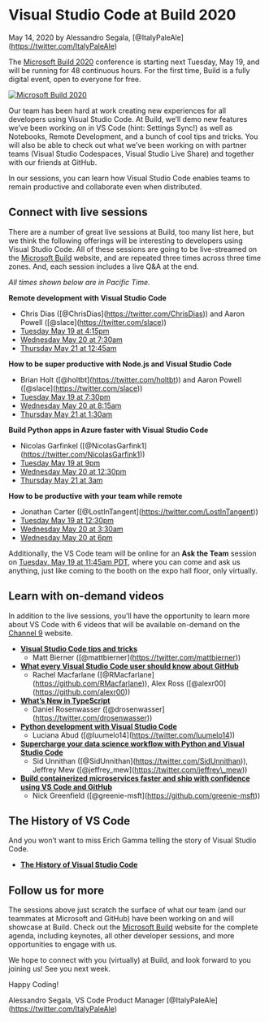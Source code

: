 # Visual Studio Code at Build 2020

May 14, 2020 by Alessandro Segala, <span class="citation" data-cites="ItalyPaleAle">\[@ItalyPaleAle\]</span>(https://twitter.com/ItalyPaleAle)

The [Microsoft Build 2020](https://mybuild.microsoft.com) conference is starting next Tuesday, May 19, and will be running for 48 continuous hours. For the first time, Build is a fully digital event, open to everyone for free.

[![Microsoft Build 2020](build-2020.png)](https://mybuild.microsoft.com)

Our team has been hard at work creating new experiences for all developers using Visual Studio Code. At Build, we’ll demo new features we’ve been working on in VS Code (hint: Settings Sync!) as well as Notebooks, Remote Development, and a bunch of cool tips and tricks. You will also be able to check out what we’ve been working on with partner teams (Visual Studio Codespaces, Visual Studio Live Share) and together with our friends at GitHub.

In our sessions, you can learn how Visual Studio Code enables teams to remain productive and collaborate even when distributed.

## Connect with live sessions

There are a number of great live sessions at Build, too many list here, but we think the following offerings will be interesting to developers using Visual Studio Code. All of these sessions are going to be live-streamed on the [Microsoft Build](https://mybuild.microsoft.com/) website, and are repeated three times across three time zones. And, each session includes a live Q&A at the end.

_All times shown below are in Pacific Time._

**Remote development with Visual Studio Code**

- Chris Dias (<span class="citation" data-cites="ChrisDias">\[@ChrisDias\]</span>(https://twitter.com/ChrisDias)) and Aaron Powell (<span class="citation" data-cites="slace">\[@slace\]</span>(https://twitter.com/slace))
- [Tuesday May 19 at 4:15pm](https://mybuild.microsoft.com/sessions/44eb0651-9449-4a50-b344-638ec520e042)
- [Wednesday May 20 at 7:30am](https://mybuild.microsoft.com/sessions/5bf61d0b-f4af-4b2e-bcb4-56829ada4e5b)
- [Thursday May 21 at 12:45am](https://mybuild.microsoft.com/sessions/98051ab8-b26e-4582-9215-5d21f2b18afd)

**How to be super productive with Node.js and Visual Studio Code**

- Brian Holt (<span class="citation" data-cites="holtbt">\[@holtbt\]</span>(https://twitter.com/holtbt)) and Aaron Powell (<span class="citation" data-cites="slace">\[@slace\]</span>(https://twitter.com/slace))
- [Tuesday May 19 at 7:30pm](https://mybuild.microsoft.com/sessions/28de040a-934e-4890-9168-58501e070653)
- [Wednesday May 20 at 8:15am](https://mybuild.microsoft.com/sessions/a908c4f8-210f-49b4-a7fe-671b4e3890f9)
- [Thursday May 21 at 1:30am](https://mybuild.microsoft.com/sessions/0f743b92-55fd-4c51-8ac5-bc30b56e07e1)

**Build Python apps in Azure faster with Visual Studio Code**

- Nicolas Garfinkel (<span class="citation" data-cites="NicolasGarfink1">\[@NicolasGarfink1\]</span>(https://twitter.com/NicolasGarfink1))
- [Tuesday May 19 at 9pm](https://mybuild.microsoft.com/sessions/4b7d35d7-7af8-442d-953a-abcc12627d24)
- [Wednesday May 20 at 12:30pm](https://mybuild.microsoft.com/sessions/314e756d-b145-4d84-90c1-1aea9235df72)
- [Thursday May 21 at 3am](https://mybuild.microsoft.com/sessions/b7a2db58-78fb-49b8-9372-66cd63f2f26f)

**How to be productive with your team while remote**

- Jonathan Carter (<span class="citation" data-cites="LostInTangent">\[@LostInTangent\]</span>(https://twitter.com/LostInTangent))
- [Tuesday May 19 at 12:30pm](https://mybuild.microsoft.com/sessions/a0d2222c-cbd4-42ad-9471-88f91dc639f7)
- [Wednesday May 20 at 3:30am](https://mybuild.microsoft.com/sessions/a0e69c1b-96e9-452a-9b3f-91665f4a51cf)
- [Wednesday May 20 at 6pm](https://mybuild.microsoft.com/sessions/ef29e80e-19e3-4a51-a32c-75dc8e58820b)

Additionally, the VS Code team will be online for an **Ask the Team** session on [Tuesday, May 19 at 11:45am PDT](https://mybuild.microsoft.com/sessions/be31cf74-1b32-4ac5-9673-333bc6018b18), where you can come and ask us anything, just like coming to the booth on the expo hall floor, only virtually.

## Learn with on-demand videos

In addition to the live sessions, you’ll have the opportunity to learn more about VS Code with 6 videos that will be available on-demand on the [Channel 9](https://channel9.msdn.com/Events/Build/2020) website.

- [**Visual Studio Code tips and tricks**](https://aka.ms/Build2020AppDev-VSCodeTips)
  - Matt Bierner (<span class="citation" data-cites="mattbierner">\[@mattbierner\]</span>(https://twitter.com/mattbierner))
- [**What every Visual Studio Code user should know about GitHub**](https://aka.ms/Build2020AppDev-VSCodeAndGitHub)
  - Rachel Macfarlane (<span class="citation" data-cites="RMacfarlane">\[@RMacfarlane\]</span>(https://github.com/RMacfarlane)), Alex Ross (<span class="citation" data-cites="alexr00">\[@alexr00\]</span>(https://github.com/alexr00))
- [**What’s New in TypeScript**](https://aka.ms/Build2020AppDev-TypeScript)
  - Daniel Rosenwasser (<span class="citation" data-cites="drosenwasser">\[@drosenwasser\]</span>(https://twitter.com/drosenwasser))
- [**Python development with Visual Studio Code**](https://aka.ms/Build2020AppDev-Python)
  - Luciana Abud (<span class="citation" data-cites="luumelo14">\[@luumelo14\]</span>(https://twitter.com/luumelo14))
- [**Supercharge your data science workflow with Python and Visual Studio Code**](https://aka.ms/Build2020AppDev-DataScience)
  - Sid Unnithan (<span class="citation" data-cites="SidUnnithan">\[@SidUnnithan\]</span>(https://twitter.com/SidUnnithan)), Jeffrey Mew (<span class="citation" data-cites="jeffrey_mew">\[@jeffrey_mew\]</span>(https://twitter.com/jeffrey\_mew))
- [**Build containerized microservices faster and ship with confidence using VS Code and GitHub**](https://aka.ms/Build2020AppDev-InnerLoops)
  - Nick Greenfield (<span class="citation" data-cites="greenie-msft">\[@greenie-msft\]</span>(https://github.com/greenie-msft))

## The History of VS Code

And you won’t want to miss Erich Gamma telling the story of Visual Studio Code.

- [**The History of Visual Studio Code**](https://mybuild.microsoft.com/sessions/6b571733-8198-48da-b870-ef804dcfea93?source=sessions)

## Follow us for more

The sessions above just scratch the surface of what our team (and our teammates at Microsoft and GitHub) have been working on and will showcase at Build. Check out the [Microsoft Build](https://mybuild.microsoft.com/) website for the complete agenda, including keynotes, all other developer sessions, and more opportunities to engage with us.

We hope to connect with you (virtually) at Build, and look forward to you joining us! See you next week.

Happy Coding!

Alessandro Segala, VS Code Product Manager <span class="citation" data-cites="ItalyPaleAle">\[@ItalyPaleAle\]</span>(https://twitter.com/ItalyPaleAle)
